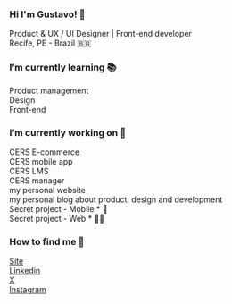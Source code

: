 ### Hi I'm Gustavo! 🤙

Product & UX / UI Designer | Front-end developer<br>
Recife, PE - Brazil 🇧🇷 <br>

### I’m currently learning 📚
Product management <br>
Design <br>
Front-end <br>

### I’m currently working on 💼
CERS E-commerce <br>
CERS mobile app <br>
CERS LMS <br>
CERS manager <br>
my personal website <br>
my personal blog about product, design and development <br>
Secret project - Mobile * 🚙  <br>
Secret project - Web * 👨‍🎓 <br>
  

### How to find me 🔗
[Site](https://gustavomelo.com.br) <br>
[Linkedin](https://linkedin.com/in/gusshmelo) <br>
[X](https://x.com/gusshmelo) <br>
[Instagram](https://instagram.com/gusshmelo) <br>

